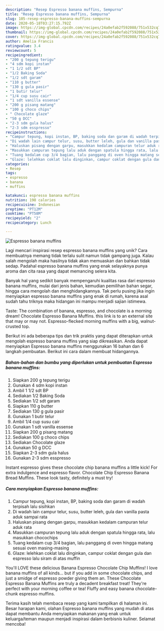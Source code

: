 ```yaml
---
description: "Resep Espresso banana muffins, Sempurna"
title: "Resep Espresso banana muffins, Sempurna"
slug: 105-resep-espresso-banana-muffins-sempurna
date: 2020-05-18T03:27:15.792Z
image: https://img-global.cpcdn.com/recipes/24a0efab2f592088/751x532cq70/espresso-banana-muffins-foto-resep-utama.jpg
thumbnail: https://img-global.cpcdn.com/recipes/24a0efab2f592088/751x532cq70/espresso-banana-muffins-foto-resep-utama.jpg
cover: https://img-global.cpcdn.com/recipes/24a0efab2f592088/751x532cq70/espresso-banana-muffins-foto-resep-utama.jpg
author: Amelia Francis
ratingvalue: 3.4
reviewcount: 5
recipeingredient:
- "200 g tepung terigu"
- "4 sdm kopi instan"
- "1 1/2 sdt BP"
- "1/2 Baking Soda"
- "1/2 sdt garam"
- "110 g butter"
- "130 g gula pasir"
- "1 butir telur"
- "1/4 cup susu cair"
- "1 sdt vanilla essense"
- "200 g pisang matang"
- "100 g choco chips"
- " Chocolate glaze"
- "50 g DCC"
- "2-3 sdm gula halus"
- "2-3 sdm esspresso"
recipeinstructions:
- "Campur tepung, kopi instan, BP, baking soda dan garam di wadah terpisah lalu sisihkan"
- "Di wadah lain campur telur, susu, butter leleh, gula dan vanilla pasta aduk sampai rata"
- "Haluskan pisang dengan garpu, masukkan kedalam campuran telur aduk rata"
- "Masukkan campuran tepung lalu aduk dengan spatula hingga rata, lalu masukkan chocochips"
- "Tuang kedalam cup 3/4 bagian, lalu panggang di oven hingga matang sesuai oven masing-masing"
- "Glaze: lelehkan coklat lalu dinginkan, campur coklat dengan gula dan espresso lalu siram di atas muffin"
categories:
- Resep
tags:
- espresso
- banana
- muffins

katakunci: espresso banana muffins 
nutrition: 198 calories
recipecuisine: Indonesian
preptime: "PT12M"
cooktime: "PT58M"
recipeyield: "2"
recipecategory: Lunch

---
```



![Espresso banana muffins](https://img-global.cpcdn.com/recipes/24a0efab2f592088/751x532cq70/espresso-banana-muffins-foto-resep-utama.jpg)

Lagi mencari inspirasi resep espresso banana muffins yang unik? Cara membuatnya memang tidak terlalu sulit namun tidak gampang juga. Kalau salah mengolah maka hasilnya tidak akan memuaskan dan bahkan tidak sedap. Padahal espresso banana muffins yang enak selayaknya punya aroma dan cita rasa yang dapat memancing selera kita.

Banyak hal yang sedikit banyak mempengaruhi kualitas rasa dari espresso banana muffins, mulai dari jenis bahan, kemudian pemilihan bahan segar, hingga cara mengolah dan menghidangkannya. Tak perlu pusing jika ingin menyiapkan espresso banana muffins yang enak di rumah, karena asal sudah tahu triknya maka hidangan ini mampu menjadi sajian istimewa.

Taste: The combination of banana, espresso, and chocolate is a morning dream! Chocolate Espresso Banana Muffins. this link is to an external site that may or may not. Espresso-flecked morning muffins with a big, walnut-crusted top.


Berikut ini ada beberapa tips dan trik praktis yang dapat diterapkan untuk mengolah espresso banana muffins yang siap dikreasikan. Anda dapat menyiapkan Espresso banana muffins menggunakan 16 bahan dan 6 langkah pembuatan. Berikut ini cara dalam membuat hidangannya.

<!--inarticleads1-->

##### Bahan-bahan dan bumbu yang diperlukan untuk pembuatan Espresso banana muffins:

1. Siapkan 200 g tepung terigu
1. Gunakan 4 sdm kopi instan
1. Ambil 1 1/2 sdt BP
1. Sediakan 1/2 Baking Soda
1. Sediakan 1/2 sdt garam
1. Siapkan 110 g butter
1. Sediakan 130 g gula pasir
1. Gunakan 1 butir telur
1. Ambil 1/4 cup susu cair
1. Gunakan 1 sdt vanilla essense
1. Siapkan 200 g pisang matang
1. Sediakan 100 g choco chips
1. Sediakan  Chocolate glaze
1. Gunakan 50 g DCC
1. Siapkan 2-3 sdm gula halus
1. Gunakan 2-3 sdm esspresso


Instant espresso gives these chocolate chip banana muffins a little kick! For extra indulgence and espresso flavor. Chocolate Chip Espresso Banana Bread Muffins. These look tasty, definitely a must try! 

<!--inarticleads2-->

##### Cara menyiapkan Espresso banana muffins:

1. Campur tepung, kopi instan, BP, baking soda dan garam di wadah terpisah lalu sisihkan
1. Di wadah lain campur telur, susu, butter leleh, gula dan vanilla pasta aduk sampai rata
1. Haluskan pisang dengan garpu, masukkan kedalam campuran telur aduk rata
1. Masukkan campuran tepung lalu aduk dengan spatula hingga rata, lalu masukkan chocochips
1. Tuang kedalam cup 3/4 bagian, lalu panggang di oven hingga matang sesuai oven masing-masing
1. Glaze: lelehkan coklat lalu dinginkan, campur coklat dengan gula dan espresso lalu siram di atas muffin


You&#39;ll LOVE these delicious Banana Espresso Chocolate Chip Muffins! I love banana muffins of all kinds… but if you add in some chocolate chips, and just a smidge of espresso powder giving them an. These Chocolate Espresso Banana Muffins are truly a decadent breakfast treat! They&#39;re perfect with your morning coffee or tea! Fluffy and easy banana chocolate-chunk espresso muffins. 

Terima kasih telah membaca resep yang kami tampilkan di halaman ini. Besar harapan kami, olahan Espresso banana muffins yang mudah di atas dapat membantu Anda menyiapkan makanan yang enak untuk keluarga/teman maupun menjadi inspirasi dalam berbisnis kuliner. Selamat mencoba!

